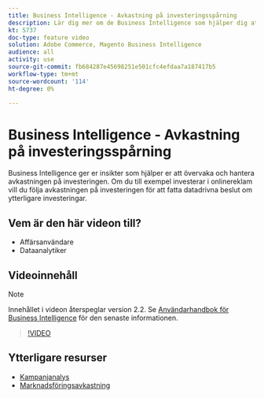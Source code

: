 ```yaml
---
title: Business Intelligence - Avkastning på investeringsspårning
description: Lär dig mer om de Business Intelligence som hjälper dig att få avkastning på din investering.
kt: 5737
doc-type: feature video
solution: Adobe Commerce, Magento Business Intelligence
audience: all
activity: use
source-git-commit: fb684287e45698251e501cfc4efdaa7a187417b5
workflow-type: tm+mt
source-wordcount: '114'
ht-degree: 0%

---
```



# Business Intelligence - Avkastning på investeringsspårning

Business Intelligence ger er insikter som hjälper er att övervaka och hantera avkastningen på investeringen. Om du till exempel investerar i onlinereklam vill du följa avkastningen på investeringen för att fatta datadrivna beslut om ytterligare investeringar.

## Vem är den här videon till?

- Affärsanvändare
- Dataanalytiker

## Videoinnehåll

>[!NOTE]
>
>Innehållet i videon återspeglar version 2.2. Se [Användarhandbok för Business Intelligence](https://docs.magento.com/mbi/) för den senaste informationen.

>[!VIDEO](https://video.tv.adobe.com/v/35991?quality=12&learn=on)

## Ytterligare resurser

- [Kampanjanalys](https://docs.magento.com/mbi/data-analyst/analysis/camp-analysis.html)
- [Marknadsföringsavkastning](https://docs.magento.com/mbi/data-analyst/analysis/marketing-roi.html)
